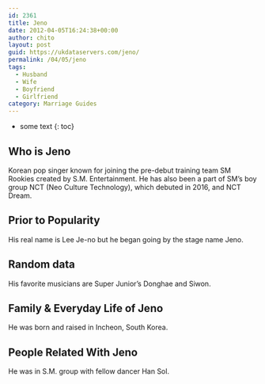 ```yaml
---
id: 2361
title: Jeno
date: 2012-04-05T16:24:38+00:00
author: chito
layout: post
guid: https://ukdataservers.com/jeno/
permalink: /04/05/jeno
tags:
  - Husband
  - Wife
  - Boyfriend
  - Girlfriend
category: Marriage Guides
---
```


* some text
{: toc}
          
          
## Who is  Jeno
                  
                  
                  
Korean pop singer known for joining the pre-debut training team SM Rookies created by S.M. Entertainment. He has also been a part of SM&#8217;s boy group NCT (Neo Culture Technology), which debuted in 2016, and NCT Dream. 
                  
                
                
                
## Prior to Popularity 
                  
                  
                  
His real name is Lee Je-no but he began going by the stage name Jeno.
                  
                
                
                
## Random data 
                  
                  
                  
His favorite musicians are Super Junior&#8217;s Donghae and Siwon.
                  
                
                
                
## Family & Everyday Life of Jeno
                  
                  
                  
He was born and raised in Incheon, South Korea.
                  
                
                
                
## People Related With  Jeno
                  
                  
                  
He was in S.M. group with fellow dancer Han Sol.
                  
                
              
            
          
          
          
    
    
  
